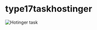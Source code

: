 # type17taskhostinger
![Hotinger task](https://vygantaspaul.github.io/type17taskhostinger/img/Screenshot.png)
